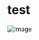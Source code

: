 # test

![image](https://user-images.githubusercontent.com/78444302/203244757-d75086b1-1ab4-49f3-a8ac-9c5a2e84d826.png)
